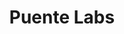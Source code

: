 ---
title: Puente Labs
image: "/assets/img/resources/entrepreneurship/labs.png"
description: A curated online learning platform to teach how to gain ‘traction’ with their business prior to coming to Silicon Valley. They also provide introductions to the Silicon Valley ecosystem
categories:
  - Soft-landing Services
link: https://puentelabs.com/
---